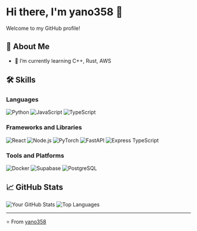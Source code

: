 # Hi there, I'm yano358 👋

Welcome to my GitHub profile! 

## 🚀 About Me
- 🌱 I’m currently learning C++, Rust, AWS

## 🛠️ Skills
### Languages
![Python](https://img.shields.io/badge/Python-3776AB?style=for-the-badge&logo=python&logoColor=white)
![JavaScript](https://img.shields.io/badge/JavaScript-F7DF1E?style=for-the-badge&logo=javascript&logoColor=black)
![TypeScript](https://img.shields.io/badge/TypeScript-007ACC?style=for-the-badge&logo=typescript&logoColor=white)

### Frameworks and Libraries
![React](https://img.shields.io/badge/React-20232A?style=for-the-badge&logo=react&logoColor=61DAFB)
![Node.js](https://img.shields.io/badge/Node.js-339933?style=for-the-badge&logo=nodedotjs&logoColor=white)
![PyTorch](https://img.shields.io/badge/PyTorch-EE4C2C?style=for-the-badge&logo=pytorch&logoColor=white)
![FastAPI](https://img.shields.io/badge/FastAPI-009688?style=for-the-badge&logo=fastapi&logoColor=white)
![Express TypeScript](https://img.shields.io/badge/Express.js-000000?style=for-the-badge&logo=express&logoColor=white&labelColor=007ACC)

### Tools and Platforms
![Docker](https://img.shields.io/badge/Docker-2496ED?style=for-the-badge&logo=docker&logoColor=white)
![Supabase](https://img.shields.io/badge/Supabase-3ECF8E?style=for-the-badge&logo=supabase&logoColor=white)
![PostgreSQL](https://img.shields.io/badge/PostgreSQL-4169E1?style=for-the-badge&logo=postgresql&logoColor=white)


## 📈 GitHub Stats

![Your GitHub Stats](https://github-readme-stats.vercel.app/api?username=yano358&show_icons=true&theme=radical)
![Top Languages](https://github-readme-stats.vercel.app/api/top-langs/?username=yano358&layout=compact&theme=radical)

---

⭐️ From [yano358](https://github.com/yano358)
